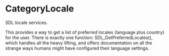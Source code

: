 
# CategoryLocale

SDL locale services.

This provides a way to get a list of preferred locales (language plus
country) for the user. There is exactly one function:
SDL_GetPreferredLocales(), which handles all the heavy lifting, and offers
documentation on all the strange ways humans might have configured their
language settings.
